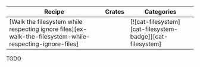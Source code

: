 | Recipe | Crates | Categories |
|--------|--------|------------|
| [Walk the filesystem while respecting ignore files][ex-walk-the-filesystem-while-respecting-ignore-files] |  | [![cat-filesystem][cat-filesystem-badge]][cat-filesystem] |

<div class="hidden">
TODO
</div>
